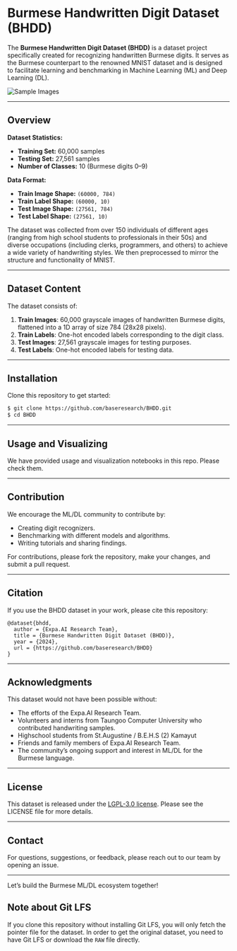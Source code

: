 # Burmese Handwritten Digit Dataset (BHDD)

The **Burmese Handwritten Digit Dataset (BHDD)** is a dataset project specifically created for recognizing handwritten Burmese digits. It serves as the Burmese counterpart to the renowned MNIST dataset and is designed to facilitate learning and benchmarking in Machine Learning (ML) and Deep Learning (DL).

![Sample Images](images/sample.png)

---

## Overview

**Dataset Statistics:**
- **Training Set:** 60,000 samples
- **Testing Set:** 27,561 samples
- **Number of Classes:** 10 (Burmese digits 0–9)

**Data Format:**
- **Train Image Shape:** `(60000, 784)`
- **Train Label Shape:** `(60000, 10)`
- **Test Image Shape:** `(27561, 784)`
- **Test Label Shape:** `(27561, 10)`

The dataset was collected from over 150 individuals of different ages (ranging from high school students to professionals in their 50s) and diverse occupations (including clerks, programmers, and others) to achieve a wide variety of handwriting styles. We then preprocessed to mirror the structure and functionality of MNIST.

---

## Dataset Content

The dataset consists of:
1. **Train Images**: 60,000 grayscale images of handwritten Burmese digits, flattened into a 1D array of size 784 (28x28 pixels).
2. **Train Labels**: One-hot encoded labels corresponding to the digit class.
3. **Test Images**: 27,561 grayscale images for testing purposes.
4. **Test Labels**: One-hot encoded labels for testing data.

---

## Installation

Clone this repository to get started:

```bash
$ git clone https://github.com/baseresearch/BHDD.git
$ cd BHDD
```

---

## Usage and Visualizing

We have provided usage and visualization notebooks in this repo. Please check them.

---

## Contribution

We encourage the ML/DL community to contribute by:
- Creating digit recognizers.
- Benchmarking with different models and algorithms.
- Writing tutorials and sharing findings.

For contributions, please fork the repository, make your changes, and submit a pull request.

---

## Citation

If you use the BHDD dataset in your work, please cite this repository:

```
@dataset{bhdd,
  author = {Expa.AI Research Team},
  title = {Burmese Handwritten Digit Dataset (BHDD)},
  year = {2024},
  url = {https://github.com/baseresearch/BHDD}
}
```

---

## Acknowledgments

This dataset would not have been possible without:
- The efforts of the Expa.AI Research Team.
- Volunteers and interns from Taungoo Computer University who contributed handwriting samples.
- Highschool students from St.Augustine / B.E.H.S (2) Kamayut
- Friends and family members of Expa.AI Research Team.
- The community’s ongoing support and interest in ML/DL for the Burmese language.

---

## License

This dataset is released under the [LGPL-3.0 license](LICENSE). Please see the LICENSE file for more details.

---

## Contact

For questions, suggestions, or feedback, please reach out to our team by opening an issue.

---

Let’s build the Burmese ML/DL ecosystem together!

## Note about Git LFS
If you clone this repository without installing Git LFS, you will only fetch the pointer file for the dataset.
In order to get the original dataset, you need to have Git LFS or download the `RAW` file directly.
